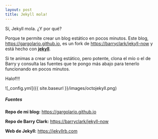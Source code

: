```yaml
---
layout: post
title: Jekyll mola!
---
```


Sí, Jekyll mola. ¿Y por qué?

Porque te permite crear un blog estático en pocos minutos.
Este blog, <https://gargolario.github.io>, es un fork de <https://barryclark/jekyll-now> y está hecho con [**jekyll**](https://jekyllrb.com). 

Si te animas a crear un blog estático, pero potente, clona el mío o el de Barry y consulta las fuentes que te pongo más abajo para tenerlo funcionando en pocos minutos.

Halof!!!

![_config.yml]({{ site.baseurl }}/images/octojekyll.png)

##### Fuentes

**Repo de mi blog:** <https://gargolario.github.io>


**Repo de Barry Clark:** <https://barryclark/jekyll-now>


**Web de Jekyll:** <https://jekyllrb.com>



